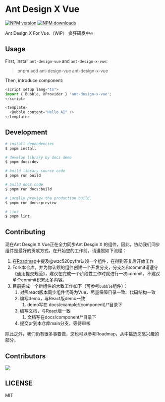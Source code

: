 # Ant Design X Vue

[![NPM version](https://img.shields.io/npm/v/ant-design-x-vue.svg?style=flat)](https://npmjs.org/package/ant-design-x-vue)
[![NPM downloads](http://img.shields.io/npm/dm/ant-design-x-vue.svg?style=flat)](https://npmjs.org/package/ant-design-x-vue)

Ant Design X For Vue.（WIP） 疯狂研发中🔥

## Usage

First, install `ant-design-vue` and `ant-design-x-vue`:

> pnpm add ant-design-vue ant-design-x-vue

Then, introduce component:

```ts
<script setup lang="ts">
import { Bubble, XProvider } 'ant-design-x-vue';
</script>

<template>
  <Bubble content="Hello AI" />
</template>
```

## Development

```bash
# install dependencies
$ pnpm install

# develop library by docs demo
$ pnpm docs:dev

# build library source code
$ pnpm run build

# build docs code
$ pnpm run docs:build

# Locally preview the production build.
$ pnpm run docs:preview

# Lint
$ pnpm lint
```

## Contributing

现在Ant Desgin X Vue正在全力同步Ant Desgin X 的组件，因此，协助我们同步组件是最好的贡献方式，在开始您的工作前，请遵照如下流程：
1. 在[Roadmap](https://github.com/wzc520pyfm/ant-design-x-vue/issues/1)中提及@wzc520pyfm认领一个组件，在得到答复后开始工作
2. Fork本仓库，并为你认领的组件创建一个开发分支，分支名和commit请遵守《通用提交规范》，建议在完成一个阶段性工作时就进行一次commit，不建议单个commit积累太多内容。
3. 目前完成一个新组件的大致工作如下（可参考`bubble`组件）：
    1. 对照react版本同步组件代码为Vue，尽量保障目录一致、代码结构一致
    2. 编写demo，与React版demo一致
       1. demo写在 docs/example/[component]/*目录下
    3. 编写文档，与React版一致
       1. 文档写在docs/component/*目录下
    4. 提交pr到本仓库main分支，等待审核

除此之外，我们仍有很多事要做，您也可以参考Roadmap，从中挑选您感兴趣的部分。

## Contributors

<a href="https://github.com/wzc520pyfm/ohcolor/graphs/contributors">
  <img src="https://contrib.rocks/image?repo=wzc520pyfm/ohcolor" />
</a>

## LICENSE

MIT
